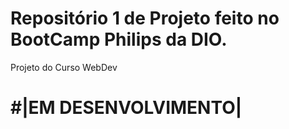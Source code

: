 # Repositório 1 de Projeto feito no BootCamp Philips da DIO.  
Projeto do Curso WebDev
# #|EM DESENVOLVIMENTO|
